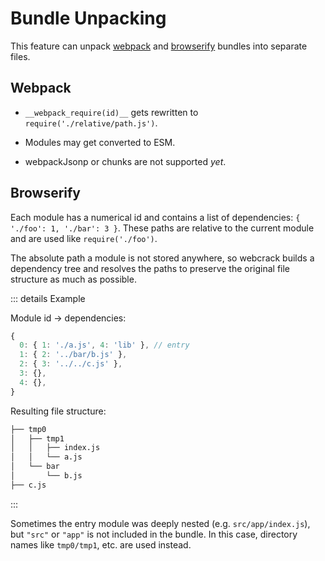 # Bundle Unpacking

This feature can unpack [webpack](https://webpack.js.org/) and [browserify](https://browserify.org/) bundles into separate files.

## Webpack

- `__webpack_require(id)__` gets rewritten to `require('./relative/path.js')`.

- Modules may get converted to ESM.

- webpackJsonp or chunks are not supported _yet_.

## Browserify

Each module has a numerical id and contains a list of dependencies: `{ './foo': 1, './bar': 3 }`.
These paths are relative to the current module and are used like `require('./foo')`.

The absolute path a module is not stored anywhere, so webcrack builds a dependency tree
and resolves the paths to preserve the original file structure as much as possible.

::: details Example

Module id -> dependencies:

```js
{
  0: { 1: './a.js', 4: 'lib' }, // entry
  1: { 2: '../bar/b.js' },
  2: { 3: '../../c.js' },
  3: {},
  4: {},
}
```

Resulting file structure:

```txt
├── tmp0
│   ├── tmp1
│   │   ├── index.js
│   │   └── a.js
│   └── bar
│       └── b.js
├── c.js
```

:::

Sometimes the entry module was deeply nested (e.g. `src/app/index.js`), but `"src"` or `"app"` is not included in the bundle.
In this case, directory names like `tmp0/tmp1`, etc. are used instead.
